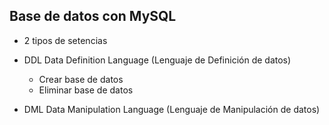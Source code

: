 

## Base de datos con MySQL

- 2 tipos de setencias
- DDL Data Definition Language (Lenguaje de Definición de datos)
    - Crear base de datos
    - Eliminar base de datos

- DML Data Manipulation Language (Lenguaje de Manipulación de datos)


